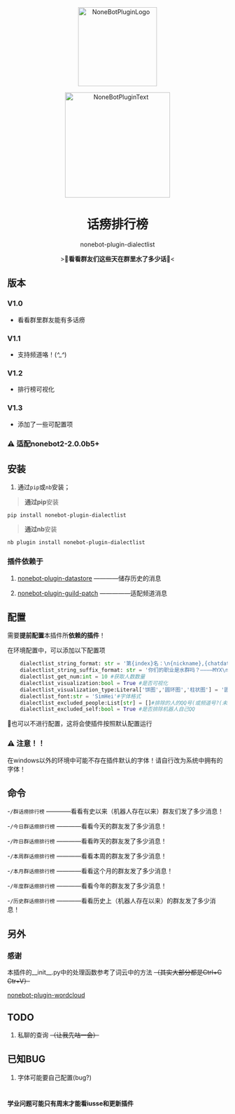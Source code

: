 <div align="center">
  <a href="https://v2.nonebot.dev/store"><img src="https://s2.loli.net/2022/06/16/opBDE8Swad5rU3n.png" width="180" height="180" alt="NoneBotPluginLogo"></a>
  <br>
  <p><img src="https://s2.loli.net/2022/06/16/xsVUGRrkbn1ljTD.png" width="240" alt="NoneBotPluginText"></p>
</div>

<div align="center">

# 话痨排行榜
nonebot-plugin-dialectlist

\>💬**看看群友们这些天在群里水了多少话**💬<
</div>

## 版本
  
### V1.0
  
  - 看看群里群友能有多话痨
  
### V1.1
  
  - 支持频道咯！(*^_^*)
  
### V1.2
  
  - 排行榜可视化
  
### V1.3

  - 添加了一些可配置项

### ⚠ 适配nonebot2-2.0.0b5+

## 安装

1. 通过`pip`或`nb`安装；

>**通过pip**安装

`pip install nonebot-plugin-dialectlist`

>**通过nb**安装

`nb plugin install nonebot-plugin-dialectlist`

### 插件依赖于

1. [nonebot-plugin-datastore](https://github.com/he0119/nonebot-plugin-datastore) ————储存历史的消息

2. [nonebot-plugin-guild-patch](https://github.com/mnixry/nonebot-plugin-guild-patch) —————适配频道消息
  
## 配置

需要**提前配置**本插件所**依赖的插件**！

在环境配置中，可以添加以下配置项
```python
    dialectlist_string_format: str = '第{index}名：\n{nickname},{chatdatanum}条消息\n' #消息格式
    dialectlist_string_suffix_format: str = '你们的职业是水群吗？————MYX\n计算花费时间:{timecost}秒' #消息后缀格式
    dialectlist_get_num:int = 10 #获取人数数量
    dialectlist_visualization:bool = True #是否可视化
    dialectlist_visualization_type:Literal['饼图','圆环图','柱状图'] = '圆环图' #可视化方案
    dialectlist_font:str = 'SimHei'#字体格式
    dialectlist_excluded_people:List[str] = []#排除的人的QQ号(或频道号?(未经测试))
    dialectlist_excluded_self:bool = True #是否排除机器人自己QQ
```
💭也可以不进行配置，这将会使插件按照默认配置运行

 ### ⚠ 注意！！
  在windows以外的环境中可能不存在插件默认的字体！请自行改为系统中拥有的字体！

## 命令

-`/群话痨排行榜` ————看看有史以来（机器人存在以来）群友们发了多少消息！

-`/今日群话痨排行榜` ————看看今天的群友发了多少消息！

-`/昨日群话痨排行榜` ————看看昨天的群友发了多少消息！

-`/本周群话痨排行榜` ————看看本周的群友发了多少消息！

-`/本月群话痨排行榜` ————看看这个月的群友发了多少消息！

-`/年度群话痨排行榜` ————看看今年的群友发了多少消息！

-`/历史群话痨排行榜` ————看看历史上（机器人存在以来）的群友发了多少消息！

## 另外

### 感谢

本插件的__init__.py中的处理函数参考了词云中的方法 ~~（其实大部分都是Ctrl+C Ctr+V）~~

[nonebot-plugin-wordcloud](https://github.com/he0119/nonebot-plugin-wordcloud)
  
  
## TODO

1. 私聊的查询 ~~（让我先咕一会）~~

## 已知BUG
  
1. 字体可能要自己配置(bug?)

#
**学业问题可能只有周末才能看iusse和更新插件**
